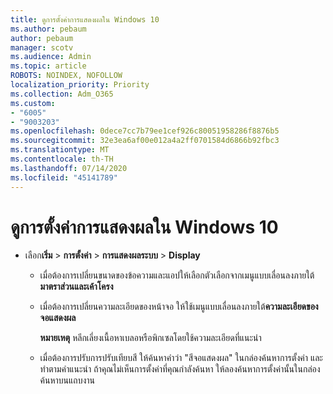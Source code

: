 ```yaml
---
title: ดูการตั้งค่าการแสดงผลใน Windows 10
ms.author: pebaum
author: pebaum
manager: scotv
ms.audience: Admin
ms.topic: article
ROBOTS: NOINDEX, NOFOLLOW
localization_priority: Priority
ms.collection: Adm_O365
ms.custom:
- "6005"
- "9003203"
ms.openlocfilehash: 0dece7cc7b79ee1cef926c80051958286f8876b5
ms.sourcegitcommit: 32e3ea6af00e012a4a2ff0701584d6866b92fbc3
ms.translationtype: MT
ms.contentlocale: th-TH
ms.lasthandoff: 07/14/2020
ms.locfileid: "45141789"
---
```

# <a name="view-display-settings-in-windows-10"></a>ดูการตั้งค่าการแสดงผลใน Windows 10

- เลือก**เริ่ม**   >  **การตั้งค่า**   >  **การแสดงผลระบบ**  >  **Display**
    -  เมื่อต้องการเปลี่ยนขนาดของข้อความและแอปให้เลือกตัวเลือกจากเมนูแบบเลื่อนลงภายใต้**มาตราส่วนและเค้าโครง**
    - เมื่อต้องการเปลี่ยนความละเอียดของหน้าจอ ให้ใช้เมนูแบบเลื่อนลงภายใต้**ความละเอียดของจอแสดงผล**
     
      **หมายเหตุ** หลีกเลี่ยงเนื้อหาเบลอหรือพิกเซลโดยใช้ความละเอียดที่แนะนํา
    - เมื่อต้องการปรับการปรับเทียบสี ให้ค้นหาคําว่า "สีจอแสดงผล" ในกล่องค้นหาการตั้งค่า และทําตามคําแนะนํา ถ้าคุณไม่เห็นการตั้งค่าที่คุณกําลังค้นหา ให้ลองค้นหาการตั้งค่านั้นในกล่องค้นหาบนแถบงาน